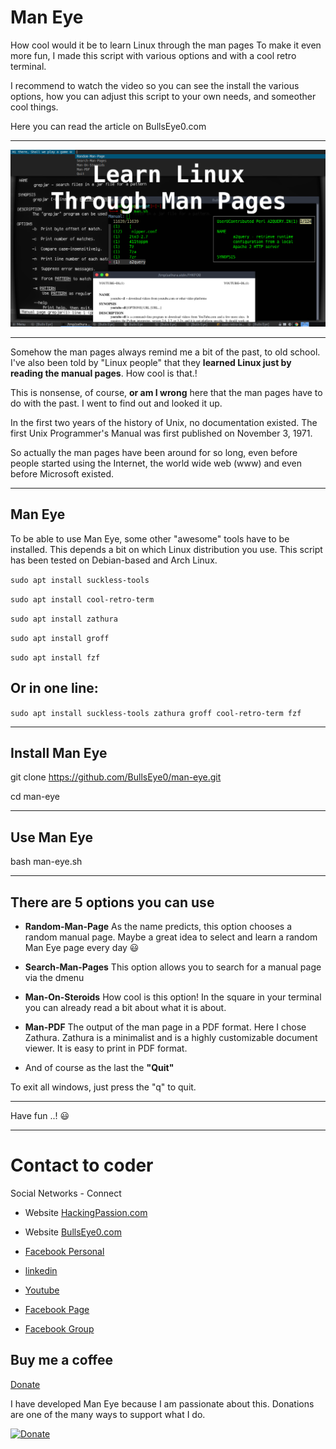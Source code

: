 # Man Eye
How cool would it be to learn Linux through the man pages To make it even more fun, I made this script with various options and with a cool retro terminal.

I recommend to watch the video so you can see the install the various options, how you can adjust this script to your own needs, and someother cool things.

Here you can read the article on BullsEye0.com

***

![Learn Linux Through Man Pages](learn-linux-manpages.png)

***

Somehow the man pages always remind me a bit of the past, to old school. I've also been told by "Linux people" that they **learned Linux just by reading the manual pages**. How cool is that.!

This is nonsense, of course, **or am I wrong** here that the man pages have to do with the past. I went to find out and looked it up.

In the first two years of the history of Unix, no documentation existed. The first Unix Programmer's Manual was first published on November 3, 1971.

So actually the man pages have been around for so long, even before people started using the Internet, the world wide web (www) and even before Microsoft existed.

***

## Man Eye

To be able to use Man Eye, some other "awesome" tools have to be installed. This depends a bit on which Linux distribution you use.
This script has been tested on Debian-based and Arch Linux.

`sudo apt install suckless-tools`

`sudo apt install cool-retro-term`

`sudo apt install zathura`

`sudo apt install groff`

`sudo apt install fzf`


## Or in one line: 

`sudo apt install suckless-tools zathura groff cool-retro-term fzf`

*****

## Install Man Eye

git clone https://github.com/BullsEye0/man-eye.git

cd man-eye

***

## Use Man Eye

bash man-eye.sh

***

## There are 5 options you can use 

- **Random-Man-Page** 
    As the name predicts, this option chooses a random manual page. Maybe a great idea to select and learn a random Man Eye page every day 😃
 
- **Search-Man-Pages**
    This option allows you to search for a manual page via the dmenu
    
- **Man-On-Steroids**
    How cool is this option! In the square in your terminal you can already read a bit about what it is about.
    
- **Man-PDF**
    The output of the man page in a PDF format. Here I chose Zathura. Zathura is a minimalist and is a highly customizable document viewer. It is easy to print in PDF format.
    
- And of course as the last the **"Quit"**

To exit all windows, just press the "q" to quit.

***

Have fun ..! 😃
****

# Contact to coder
Social Networks - Connect

* Website [HackingPassion.com](https://hackingpassion.com)

* Website [BullsEye0.com](https://bullseye0.com)

* [Facebook Personal](https://www.facebook.com/jolandadekoff)

* [linkedin](https://www.linkedin.com/in/jolandadekoff/)

* [Youtube](https://youtu.be/XCtWM-4ov2U)

* [Facebook Page](https://www.facebook.com/ethical.hack.group)

* [Facebook Group](https://www.facebook.com/groups/ethical.hack.group/)


## Buy me a coffee

[Donate](https://bullseye0.com/donate)

I have developed Man Eye because I am passionate about this. 
Donations are one of the many ways to support what I do.

[![Donate](https://img.shields.io/badge/Donate-PayPal-green.svg)](https://www.paypal.com/cgi-bin/webscr?cmd=_s-xclick&hosted_button_id=R96YN2PUS8V8W)
